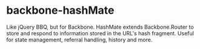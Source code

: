 backbone-hashMate
=================

Like jQuery BBQ, but for Backbone.  HashMate extends Backbone.Router to store and respond to information stored in the URL's hash fragment.  Useful for state management, referral handling, history and more.
